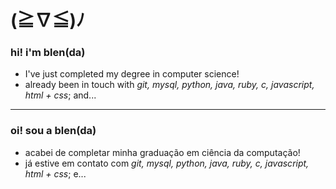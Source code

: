 # (≧∇≦)ﾉ
### hi! i'm blen(da)
- I've just completed my degree in computer science!
- already been in touch with *git, mysql, python, java, ruby, c, javascript, html + css*; and...
---
### oi! sou a blen(da) 
- acabei de completar minha graduação em ciência da computação!
- já estive em contato com *git, mysql, python, java, ruby, c, javascript, html + css*; e...
